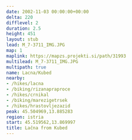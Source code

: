 ```yaml
---
date: 2002-11-03 00:00:00+00:00
delta: 220
difflevel: 2
duration: 2.5
height: 451
layout: stub
lead: M_7-3711_IMG.JPG
map: 1
maplink: https://mapzs.projekti.si/path/31993
multilead: M_7-3711_IMG.JPG
multipath: true
name: Lacna/Kubed
nearby:
- /hikes/lacna
- /biking/rizanapraproce
- /hikes/crnikal
- /biking/marezigetrsek
- /hikes/hrastovljezazid
peak: 45.504969,13.885283
region: istria
start: 45.519562,13.869997
title: Lačna from Kubed
---
```

